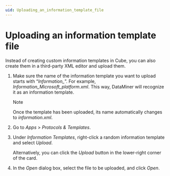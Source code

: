 ```yaml
---
uid: Uploading_an_information_template_file
---
```


# Uploading an information template file

Instead of creating custom information templates in Cube, you can also create them in a third-party XML editor and upload them.

1. Make sure the name of the information template you want to upload starts with “*Information\_*”. For example, *Information_Microsoft_platform.xml*. This way, DataMiner will recognize it as an information template.

   > [!NOTE]
   > Once the template has been uploaded, its name automatically changes to *information.xml*.

1. Go to *Apps* > *Protocols & Templates*.

1. Under *Information Templates*, right-click a random information template and select *Upload*.

   Alternatively, you can click the *Upload* button in the lower-right corner of the card.

1. In the *Open* dialog box, select the file to be uploaded, and click *Open*.
